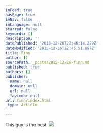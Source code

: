```yaml
---
inFeed: true
hasPage: true
inNav: false
inLanguage: null
starred: false
keywords: []
description: ''
datePublished: '2015-12-26T22:46:14.229Z'
dateModified: '2015-12-26T22:45:51.897Z'
title: Finn
author: []
sourcePath: _posts/2015-12-26-finn.md
published: true
authors: []
publisher:
  name: null
  domain: null
  url: null
  favicon: null
url: finn/index.html
_type: Article

---
```

This guy is the best. ![](https://s3-us-west-2.amazonaws.com/the-grid-img/p/59128a9f207bcc76210cfd340611faeeb122e351.jpg)